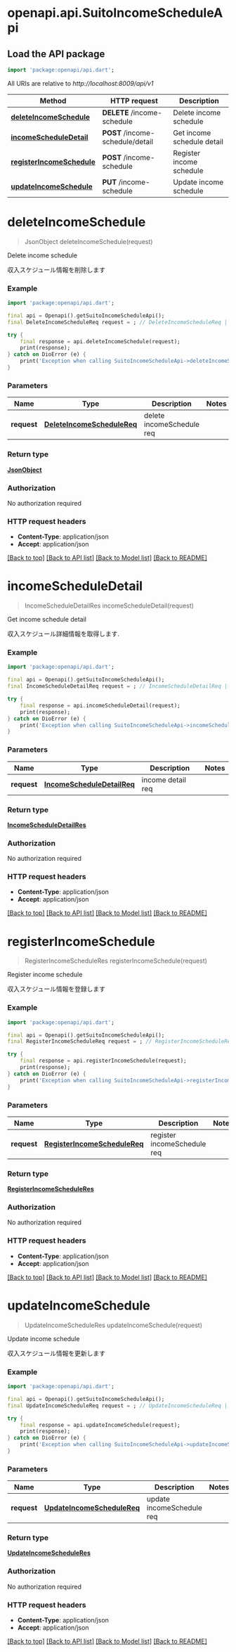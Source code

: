 # openapi.api.SuitoIncomeScheduleApi

## Load the API package
```dart
import 'package:openapi/api.dart';
```

All URIs are relative to *http://localhost:8009/api/v1*

Method | HTTP request | Description
------------- | ------------- | -------------
[**deleteIncomeSchedule**](SuitoIncomeScheduleApi.md#deleteincomeschedule) | **DELETE** /income-schedule | Delete income schedule
[**incomeScheduleDetail**](SuitoIncomeScheduleApi.md#incomescheduledetail) | **POST** /income-schedule/detail | Get income schedule detail
[**registerIncomeSchedule**](SuitoIncomeScheduleApi.md#registerincomeschedule) | **POST** /income-schedule | Register income schedule
[**updateIncomeSchedule**](SuitoIncomeScheduleApi.md#updateincomeschedule) | **PUT** /income-schedule | Update income schedule


# **deleteIncomeSchedule**
> JsonObject deleteIncomeSchedule(request)

Delete income schedule

収入スケジュール情報を削除します

### Example
```dart
import 'package:openapi/api.dart';

final api = Openapi().getSuitoIncomeScheduleApi();
final DeleteIncomeScheduleReq request = ; // DeleteIncomeScheduleReq | delete incomeSchedule req

try {
    final response = api.deleteIncomeSchedule(request);
    print(response);
} catch on DioError (e) {
    print('Exception when calling SuitoIncomeScheduleApi->deleteIncomeSchedule: $e\n');
}
```

### Parameters

Name | Type | Description  | Notes
------------- | ------------- | ------------- | -------------
 **request** | [**DeleteIncomeScheduleReq**](DeleteIncomeScheduleReq.md)| delete incomeSchedule req | 

### Return type

[**JsonObject**](JsonObject.md)

### Authorization

No authorization required

### HTTP request headers

 - **Content-Type**: application/json
 - **Accept**: application/json

[[Back to top]](#) [[Back to API list]](../README.md#documentation-for-api-endpoints) [[Back to Model list]](../README.md#documentation-for-models) [[Back to README]](../README.md)

# **incomeScheduleDetail**
> IncomeScheduleDetailRes incomeScheduleDetail(request)

Get income schedule detail

収入スケジュール詳細情報を取得します.

### Example
```dart
import 'package:openapi/api.dart';

final api = Openapi().getSuitoIncomeScheduleApi();
final IncomeScheduleDetailReq request = ; // IncomeScheduleDetailReq | income detail req

try {
    final response = api.incomeScheduleDetail(request);
    print(response);
} catch on DioError (e) {
    print('Exception when calling SuitoIncomeScheduleApi->incomeScheduleDetail: $e\n');
}
```

### Parameters

Name | Type | Description  | Notes
------------- | ------------- | ------------- | -------------
 **request** | [**IncomeScheduleDetailReq**](IncomeScheduleDetailReq.md)| income detail req | 

### Return type

[**IncomeScheduleDetailRes**](IncomeScheduleDetailRes.md)

### Authorization

No authorization required

### HTTP request headers

 - **Content-Type**: application/json
 - **Accept**: application/json

[[Back to top]](#) [[Back to API list]](../README.md#documentation-for-api-endpoints) [[Back to Model list]](../README.md#documentation-for-models) [[Back to README]](../README.md)

# **registerIncomeSchedule**
> RegisterIncomeScheduleRes registerIncomeSchedule(request)

Register income schedule

収入スケジュール情報を登録します

### Example
```dart
import 'package:openapi/api.dart';

final api = Openapi().getSuitoIncomeScheduleApi();
final RegisterIncomeScheduleReq request = ; // RegisterIncomeScheduleReq | register incomeSchedule req

try {
    final response = api.registerIncomeSchedule(request);
    print(response);
} catch on DioError (e) {
    print('Exception when calling SuitoIncomeScheduleApi->registerIncomeSchedule: $e\n');
}
```

### Parameters

Name | Type | Description  | Notes
------------- | ------------- | ------------- | -------------
 **request** | [**RegisterIncomeScheduleReq**](RegisterIncomeScheduleReq.md)| register incomeSchedule req | 

### Return type

[**RegisterIncomeScheduleRes**](RegisterIncomeScheduleRes.md)

### Authorization

No authorization required

### HTTP request headers

 - **Content-Type**: application/json
 - **Accept**: application/json

[[Back to top]](#) [[Back to API list]](../README.md#documentation-for-api-endpoints) [[Back to Model list]](../README.md#documentation-for-models) [[Back to README]](../README.md)

# **updateIncomeSchedule**
> UpdateIncomeScheduleRes updateIncomeSchedule(request)

Update income schedule

収入スケジュール情報を更新します

### Example
```dart
import 'package:openapi/api.dart';

final api = Openapi().getSuitoIncomeScheduleApi();
final UpdateIncomeScheduleReq request = ; // UpdateIncomeScheduleReq | update incomeSchedule req

try {
    final response = api.updateIncomeSchedule(request);
    print(response);
} catch on DioError (e) {
    print('Exception when calling SuitoIncomeScheduleApi->updateIncomeSchedule: $e\n');
}
```

### Parameters

Name | Type | Description  | Notes
------------- | ------------- | ------------- | -------------
 **request** | [**UpdateIncomeScheduleReq**](UpdateIncomeScheduleReq.md)| update incomeSchedule req | 

### Return type

[**UpdateIncomeScheduleRes**](UpdateIncomeScheduleRes.md)

### Authorization

No authorization required

### HTTP request headers

 - **Content-Type**: application/json
 - **Accept**: application/json

[[Back to top]](#) [[Back to API list]](../README.md#documentation-for-api-endpoints) [[Back to Model list]](../README.md#documentation-for-models) [[Back to README]](../README.md)

